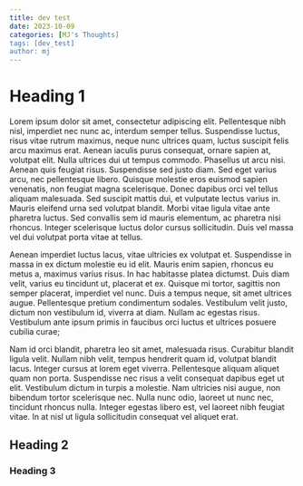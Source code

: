 ```yaml
---
title: dev test
date: 2023-10-09
categories: [MJ's Thoughts]
tags: [dev_test]
author: mj
---
```

# Heading 1
Lorem ipsum dolor sit amet, consectetur adipiscing elit. Pellentesque nibh nisl, imperdiet nec nunc ac, interdum semper tellus. Suspendisse luctus, risus vitae rutrum maximus, neque nunc ultrices quam, luctus suscipit felis arcu maximus erat. Aenean iaculis purus consequat, ornare sapien at, volutpat elit. Nulla ultrices dui ut tempus commodo. Phasellus ut arcu nisi. Aenean quis feugiat risus. Suspendisse sed justo diam. Sed eget varius arcu, nec pellentesque libero. Quisque molestie eros euismod sapien venenatis, non feugiat magna scelerisque. Donec dapibus orci vel tellus aliquam malesuada. Sed suscipit mattis dui, et vulputate lectus varius in. Mauris eleifend urna sed volutpat blandit. Morbi vitae ligula vitae ante pharetra luctus. Sed convallis sem id mauris elementum, ac pharetra nisi rhoncus. Integer scelerisque luctus dolor cursus sollicitudin. Duis vel massa vel dui volutpat porta vitae at tellus.

Aenean imperdiet luctus lacus, vitae ultricies ex volutpat et. Suspendisse in massa in ex dictum molestie eu id elit. Mauris enim sapien, rhoncus eu metus a, maximus varius risus. In hac habitasse platea dictumst. Duis diam velit, varius eu tincidunt ut, placerat et ex. Quisque mi tortor, sagittis non semper placerat, imperdiet vel nunc. Duis a tempus neque, sit amet ultrices augue. Pellentesque pretium condimentum sodales. Vestibulum velit justo, dictum non vestibulum id, viverra at diam. Nullam ac egestas risus. Vestibulum ante ipsum primis in faucibus orci luctus et ultrices posuere cubilia curae;

Nam id orci blandit, pharetra leo sit amet, malesuada risus. Curabitur blandit ligula velit. Nullam nibh velit, tempus hendrerit quam id, volutpat blandit lacus. Integer cursus at lorem eget viverra. Pellentesque aliquam aliquet quam non porta. Suspendisse nec risus a velit consequat dapibus eget ut elit. Vestibulum dictum in turpis a molestie. Nam ultricies nisi augue, non bibendum tortor scelerisque nec. Nulla nunc odio, laoreet ut nunc nec, tincidunt rhoncus nulla. Integer egestas libero est, vel laoreet nibh feugiat vitae. In at nisl ut ligula sollicitudin consequat vel aliquet erat.
## Heading 2

### Heading 3
